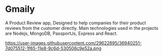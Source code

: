 # Gmaily
A Product Review app, Designed to help companies for their product reviews from the customer directly. Main technologies used in the projects are Nodejs, MongoDB, PassportJs, Express and React.

https://user-images.githubusercontent.com/29622895/36940251-7d075512-1f65-11e8-9c6d-530506c9e52a.png
